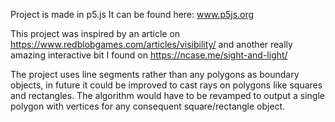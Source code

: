 Project is made in p5.js
It can be found here: www.p5js.org



This project was inspired by an article on https://www.redblobgames.com/articles/visibility/ and another really amazing interactive bit I found on https://ncase.me/sight-and-light/

The project uses line segments rather than any polygons as boundary objects, in future it could be improved to cast rays on polygons like squares and rectangles. The algorithm would have to be revamped to output a single polygon with vertices for any consequent square/rectangle object. 
